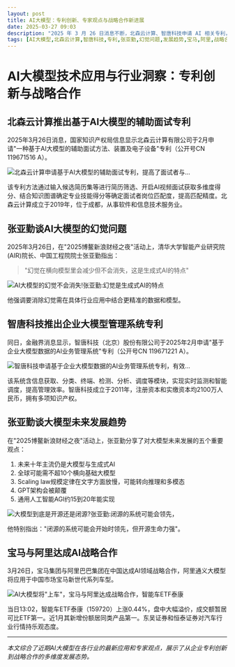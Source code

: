 ```yaml
---
layout: post
title: AI大模型：专利创新、专家观点与战略合作新进展
date: 2025-03-27 09:03
description: "2025 年 3 月 26 日消息不断，北森云计算、智唐科技申请 AI 相关专利，张亚勤谈 AI 幻觉及大模型发展趋势，宝马与阿里达成 AI 战略合作。"
tags: [AI大模型,北森云计算,智唐科技,专利,张亚勤,幻觉问题,发展趋势,宝马,阿里,战略合作]
---
```


# AI大模型技术应用与行业洞察：专利创新与战略合作

## 北森云计算推出基于AI大模型的辅助面试专利

2025年3月26日消息，国家知识产权局信息显示北森云计算有限公司于2月申请"一种基于AI大模型的辅助面试方法、装置及电子设备"专利（公开号CN 119671516 A）。

![北森云计算申请基于AI大模型的辅助面试专利，提高了面试者与...](https://s.coze.cn/t/p4-ZKD_IquI/ "AI辅助面试系统示意图")

该专利方法通过输入候选简历集等进行简历筛选、开启AI视频面试获取多维度得分、结合知识图谱确定专业技能得分等确定面试者岗位匹配度，提高匹配精度。北森云计算成立于2019年，位于成都，从事软件和信息技术服务业。

## 张亚勤谈AI大模型的幻觉问题

2025年3月26日，在"2025博鳌新浪财经之夜"活动上，清华大学智能产业研究院(AIR)院长、中国工程院院士张亚勤指出：

> "幻觉在横向模型里会减少但不会消失，这是生成式AI的特点"

![AI大模型的幻觉不会消失!张亚勤:幻觉是生成式AI的特点](https://s.coze.cn/t/0TiJ3P4u4j8/ "张亚勤谈AI幻觉问题")

他强调要消除幻觉需在具体行业应用中结合更精准的数据和模型。

## 智唐科技推出企业大模型管理系统专利

同日，金融界消息显示，智唐科技（北京）股份有限公司于2025年2月申请"基于企业大模型数据的AI业务管理系统"专利（公开号CN 119671221 A）。

![智唐科技申请基于企业大模型数据的AI业务管理系统专利，有效...](https://s.coze.cn/t/052C4XZk8IQ/ "企业AI管理系统架构图")

该系统含信息获取、分类、终端、检测、分析、调度等模块，实现实时监测和智能调度，提高管理效率。智唐科技成立于2011年，注册资本和实缴资本均2100万人民币，拥有多项知识产权。

## 张亚勤谈大模型未来发展趋势

在"2025博鳌新浪财经之夜"活动上，张亚勤分享了对大模型未来发展的五个重要观点：

1. 未来十年主流仍是大模型与生成式AI
2. 全球可能需不超10个横向基础大模型
3. Scaling law规模定律在文字方面放慢，可能转向推理和多模态
4. GPT架构会被颠覆
5. 通用人工智能AGI约15到20年能实现

![大模型到底是开源还是闭源?张亚勤:闭源的系统可能会领先，](https://s.coze.cn/t/owHXfNxwJuA/ "大模型开源与闭源讨论")

他特别指出："闭源的系统可能会开始时领先，但开源生命力强"。

## 宝马与阿里达成AI战略合作

3月26日，宝马集团与阿里巴巴集团在中国达成AI领域战略合作，阿里通义大模型将应用于中国市场宝马新世代系列车型。

![AI大模型将"上车"，宝马与阿里达成战略合作，智能车ETF泰康](https://s.coze.cn/t/laWKpRXWkVg/ "宝马与阿里签约现场")

当日13:02，智能车ETF泰康（159720）上涨0.44%，盘中大幅溢价，成交额暂居可比ETF第一。近1月其新增份额居同类产品第一。东吴证券和恒泰证券对汽车行业行情持乐观态度。

---

*本文综合了近期AI大模型在各行业的最新应用和专家观点，展示了从企业专利创新到战略合作的多维度发展态势。*

